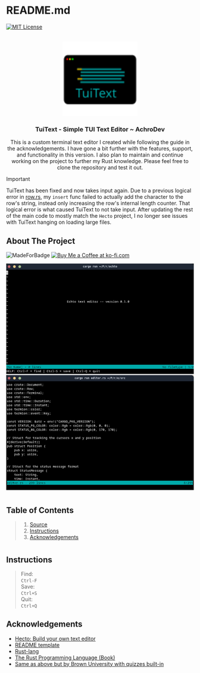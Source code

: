 <a name="readme-top"></a>
# README.md

[![MIT License][license-shield]][license-url]

<!-- PROJECT LOGO -->
<br />
<div align="center">
  <a href="https://github.com/AchroDev/TuiText">
    <img src ="images/tuitext-logo.svg" alt="Logo" width="200" height="200">
  </a>
<h3 align="center"> TuiText - Simple TUI Text Editor ~ AchroDev </h3>

  <p align="center">
    This is a custom terminal text editor I created while following the guide in the acknowledgements. I have gone a bit further with the features, support, and functionality in this version. I also plan to maintain and continue working on the project to further my Rust knowledge. Please feel free to clone the repository and test it out.
    <br />
  </p>
</div>

> [!IMPORTANT]  
> TuiText has been fixed and now takes input again. Due to a previous logical error in [row.rs], my `insert` func failed to actually add the character to the row's string, instead only increasing the row's internal length counter. That logical error is what caused TuiText to not take input. After updating the rest of the main code to mostly match the `Hecto` project, I no longer see issues with TuiText hanging on loading large files.

<!-- ABOUT THE PROJECT -->
## About The Project
![MadeForBadge][made-for-link]
<a href='https://ko-fi.com/R6R3WKVOY' target='_blank'><img height='36' style='border:0px;height:36px;' src='https://storage.ko-fi.com/cdn/kofi3.png?v=3' border='0' alt='Buy Me a Coffee at ko-fi.com' />
</a>

![TTSS1][screenshot]
![TTSS2][screenshot2]

# 

## Table of Contents

> 1. [Source][source]   
> 2. [Instructions][instructions] 
> 3. [Acknowledgements][acknowledgements]  
#

## Instructions
>
> Find:  
> `Ctrl-F`  
> Save:  
> `Ctrl+S`  
> Quit:  
> `Ctrl+Q`


<!-- ACKNOWLEDGEMENTS -->
## Acknowledgements
* [Hecto: Build your own text editor][hecto-guide]
* [README template][readme-template]
* [Rust-lang][rust-lang]
* [The Rust Programming Language (Book)][rust-book]
* [Same as above but by Brown University with quizzes built-in][rust-book-brownuni]

<!-- MARKDOWN LINKS & IMAGES -->
<!-- https://www.markdownguide.org/basic-syntax/#reference-style-links -->
[license-shield]: https://img.shields.io/github/license/AchroDev/AchroDev.svg?style=for-the-badge
[license-url]: https://github.com/AchroDev/TuiText/blob/main/LICENSE.txt
[made-for-link]: https://img.shields.io/badge/GNU%20Bash-4EAA25?style=for-the-badge&logo=GNU%20Bash&logoColor=white
[source]: /src
[screenshot]: /images/screenshot.png
[screenshot2]: /images/screenshot2.png
[row.rs]: /src/row.rs
[hecto-guide]: https://archive.flenker.blog/hecto/
[readme-template]: https://github.com/othneildrew/Best-README-Template
[rust-lang]: https://www.rust-lang.org/
[rust-book]: https://doc.rust-lang.org/stable/book/
[rust-book-brownuni]: https://rust-book.cs.brown.edu/
[instructions]: https://github.com/AchroDev/TuiText?tab=readme-ov-file#instructions
[Acknowledgements]: https://github.com/AchroDev/TuiText?tab=readme-ov-file#acknowledgements
